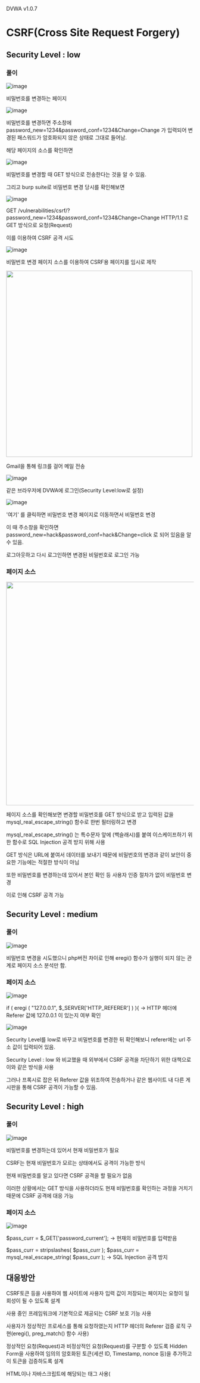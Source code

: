 
DVWA v1.0.7

# CSRF(Cross Site Request Forgery)

## Security Level : low

### 풀이

![image](https://github.com/user-attachments/assets/547adf2a-42a8-42dd-81fb-fcbb4fc0bfb4)

비밀번호를 변경하는 페이지

![image](https://github.com/user-attachments/assets/a0098882-cd8a-41c6-8391-f84d98463d26)

비밀번호를 변경하면 주소창에 password_new=1234&password_conf=1234&Change=Change 가 입력되어 변경된 패스워드가 암호화되지 않은 상태로 그대로 들어남.

해당 페이지의 소스를 확인하면

![image](https://github.com/user-attachments/assets/8f17c93e-a6b5-473f-b867-fc6110ccc645)

비밀번호를 변경할 때 GET 방식으로 전송한다는 것을 알 수 있음.

그리고 burp suite로 비밀번호 변경 당시를 확인해보면

![image](https://github.com/user-attachments/assets/16758bea-bfb4-4f50-b161-42afac632a85)

GET /vulnerabilities/csrf/?password_new=1234&password_conf=1234&Change=Change HTTP/1.1 로 GET 방식으로 요청(Request)

이를 이용하여 CSRF 공격 시도

![image](https://github.com/user-attachments/assets/f3827ee7-f215-48ad-ba34-e89ab11757c9)

비밀번호 변경 페이지 소스를 이용하여 CSRF용 페이지를 임시로 제작

<img src=https://github.com/user-attachments/assets/2f2b254a-eef1-4161-97fa-1689200e393d width=500>

Gmail을 통해 링크를 걸어 메일 전송

![image](https://github.com/user-attachments/assets/e3a76824-90dc-4a7f-8986-8a6142436c0d)

같은 브라우저에 DVWA에 로그인(Security Level:low로 설정)

![image](https://github.com/user-attachments/assets/4d5232a1-6bf6-481e-95a0-5fbfdf2a208c)

'여기' 를 클릭하면 비밀번호 변경 페이지로 이동하면서 비밀번호 변경

이 때 주소창을 확인하면 password_new=hack&password_conf=hack&Change=click 로 되어 있음을 알 수 있음.

로그아웃하고 다시 로그인하면 변경된 비밀번호로 로그인 가능

### 페이지 소스

<img src=https://github.com/user-attachments/assets/065ab36b-3a50-4185-b75c-cb1a41f8c8f7 width=600>

페이지 소스를 확인해보면 변경할 비밀번호를 GET 방식으로 받고 입력된 값을 mysql_real_escape_string() 함수로 한번 필터링하고 변경

mysql_real_escape_string() 는 특수문자 앞에 \(백슬래시)를 붙여 이스케이프하기 위한 함수로 SQL Injection 공격 방지 위해 사용

GET 방식은 URL에 붙여서 데이터를 보내기 때문에 비밀번호의 변경과 같이 보안이 중요한 기능에는 적절한 방식이 아님

또한 비밀번호를 변경하는데 있어서 본인 확인 등 사용자 인증 절차가 없이 비밀번호 변경

이로 인해 CSRF 공격 가능

## Security Level : medium

### 풀이

![image](https://github.com/user-attachments/assets/a6fda992-04e1-4ac7-bad0-1fd28d4a8e61)

비밀번호 변경을 시도했으니 php버전 차이로 인해 eregi() 함수가 실행이 되지 않는 관계로 페이지 소스 분석만 함.

### 페이지 소스

![image](https://github.com/user-attachments/assets/88a7962e-a46b-44b8-8fa5-d2424c17cd9a)

if ( eregi ( "127.0.0.1", $_SERVER['HTTP_REFERER'] ) ){    → HTTP 헤더에 Referer 값에 127.0.0.1 이 있는지 여부 확인

![image](https://github.com/user-attachments/assets/90b367e7-fc87-4903-8b6b-c557af6e384e)

Security Level를 low로 바꾸고 비밀번호를 변경한 뒤 확인해보니 referer에는 url 주소 값이 입력되어 있음.

Security Level : low 와 비교했을 때 외부에서 CSRF 공격을 차단하기 위한 대책으로 이와 같은 방식을 사용

그러나 프록시로 잡은 뒤 Referer 값을 위조하여 전송하거나 같은 웹사이트 내 다른 게시판을 통해 CSRF 공격이 가능할 수 있음.

## Security Level : high

### 풀이

![image](https://github.com/user-attachments/assets/4fda246a-2cee-41a7-8098-376f95d51d64)

비밀번호를 변경하는데 있어서 현재 비밀번호가 필요

CSRF는 현재 비밀번호가 모르는 상태에서도 공격이 가능한 방식

현재 비밀번호를 알고 있다면 CSRF 공격을 할 필요가 없음

이러한 상황에서는 GET 방식을 사용하더라도 현재 비밀번호를 확인하는 과정을 거치기 때문에 CSRF 공격에 대응 가능

### 페이지 소스

![image](https://github.com/user-attachments/assets/cb684aac-4cad-4610-8a4b-c9e64a194097)

$pass_curr = $_GET['password_current'];   → 현재의 비밀번호를 입력받음

$pass_curr = stripslashes( $pass_curr );
$pass_curr = mysql_real_escape_string( $pass_curr );   → SQL Injection 공격 방지

## 대응방안

CSRF토큰 등을 사용하여 웹 사이트에 사용자 입력 값이 저장되는 페이지는 요청이 일회성이 될 수 있도록 설계

사용 중인 프레임워크에 기본적으로 제공되는 CSRF 보호 기능 사용

사용자가 정상적인 프로세스를 통해 요청하였는지 HTTP 헤더의 Referer 검증 로직 구현(eregi(), preg_match() 함수 사용)

정상적인 요청(Request)과 비정상적인 요청(Request)를 구분할 수 있도록 Hidden Form을 사용하여 임의의 암호화된 토큰(세션 ID, Timestamp, nonce 등)을 추가하고 이 토큰을 검증하도록 설계

HTML이나 자바스크립트에 해당되는 태그 사용(<script>, <img onerror=...> 등)을 사전에 제한하고, 서버 단에서 사용자 입력 값에 대한 필터링 구현

HTML Editor 사용으로 인한 상기사항 조치 불가 시, 서버 사이드/서블릿/DAO(Data Access Object) 영역에서 허용된 태그만 통과시키고 나머지는 제거하거나 escape 조치하도록 설계

